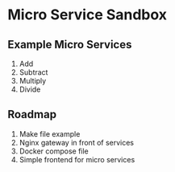 # Micro Service Sandbox
## Example Micro Services
1. Add
2. Subtract
3. Multiply
4. Divide
## Roadmap
1. Make file example
2. Nginx gateway in front of services
3. Docker compose file
4. Simple frontend for micro services
